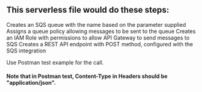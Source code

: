 ## This serverless file would do these steps:
Creates an SQS queue with the name based on the parameter supplied
Assigns a queue policy allowing messages to be sent to the queue
Creates an IAM Role with permissions to allow API Gateway to send messages to SQS
Creates a REST API endpoint with POST method, configured with the SQS integration

Use Postman test example for the call. 

#### Note that in Postman test, Content-Type in Headers should be "application/json".